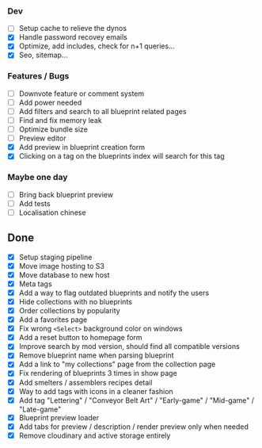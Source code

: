 ### Dev
- [ ] Setup cache to relieve the dynos
- [x] Handle password recovey emails
- [x] Optimize, add includes, check for n+1 queries...
- [x] Seo, sitemap...

### Features / Bugs
- [ ] Downvote feature or comment system
- [ ] Add power needed
- [ ] Add filters and search to all blueprint related pages
- [ ] Find and fix memory leak
- [ ] Optimize bundle size
- [ ] Preview editor
- [x] Add preview in blueprint creation form
- [x] Clicking on a tag on the blueprints index will search for this tag

### Maybe one day
- [ ] Bring back blueprint preview
- [ ] Add tests
- [ ] Localisation chinese

## Done
- [x] Setup staging pipeline
- [x] Move image hosting to S3
- [x] Move database to new host
- [x] Meta tags
- [x] Add a way to flag outdated blueprints and notify the users
- [x] Hide collections with no blueprints
- [x] Order collections by popularity
- [x] Add a favorites page
- [x] Fix wrong `<Select>` background color on windows
- [x] Add a reset button to homepage form
- [x] Improve search by mod version, should find all compatible versions
- [x] Remove blueprint name when parsing blueprint
- [x] Add a link to "my collections" page from the collection page
- [x] Fix rendering of blueprints 3 times in show page
- [x] Add smelters / assemblers recipes detail
- [x] Way to add tags with icons in a cleaner fashion
- [x] Add tag "Lettering" / "Conveyor Belt Art" / "Early-game" / "Mid-game" / "Late-game"
- [x] Blueprint preview loader
- [x] Add tabs for preview / description / render preview only when needed
- [x] Remove cloudinary and active storage entirely